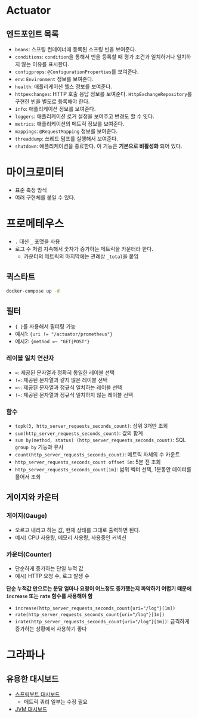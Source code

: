 # Actuator

## 엔드포인트 목록
- `beans`: 스프링 컨테이너에 등록된 스프링 빈을 보여준다.
- `conditions`: `condition`을 통해서 빈을 등록할 때 평가 조건과 일치하거나 일치하지 않는 이유를 표시한다.
- `configprops`: `@ConfigurationProperties`를 보여준다.
- `env`: `Environment` 정보를 보여준다.
- `health`: 애플리케이션 헬스 정보를 보여준다.
- `httpexchanges`: HTTP 호출 응답 정보를 보여준다. `HttpExchangeRepository`를 구현한 빈을 별도로 등록해야 한다.
- `info`: 애플리케이션 정보를 보여준다. 
- `loggers`: 애플리케이션 로거 설정을 보여주고 변경도 할 수 잇다.
- `metrics`: 애플리케이션의 메트릭 정보를 보여준다.
- `mappings`: `@RequestMapping` 정보를 보여준다.
- `threaddump`: 쓰레드 덤프를 실행해서 보여준다.
- `shutdown`: 애플리케이션을 종료한다. 이 기능은 **기본으로 비활성화** 되어 있다.

# 마이크로미터
- 표준 측정 방식
- 여러 구현체를 붙일 수 있다.

# 프로메테우스
- `.` 대신 `_` 포맷을 사용
- 로그 수 처럼 지속해서 숫자가 증가하는 메트릭을 카운터라 한다.
  - 카운터의 메트릭의 마지막에는 관례상 `_total`을 붙임
## 퀵스타트
```bash
docker-compose up -d
```

## 필터
- `{ }`를 사용해서 필터링 가능
 - 예시1: `{uri != "/actuator/prometheus"}` 
 - 예시2: `{method =~ "GET|POST"}`
### 레이블 일치 연산자
- `=`: 제공된 문자열과 정확히 동일한 레이블 선택
- `!=`: 제공된 문자열과 같지 않은 레이블 선택
- `=~`: 제공된 문자열과 정규식 일치하는 레이블 선택
- `!~`: 제공된 문자열과 정규식 일치하지 않는 레이블 선택
### 함수
- `topk(3, http_server_requests_seconds_count)`: 상위 3개만 조회 
- `sum(http_server_requests_seconds_count)`: 값의 합계
- `sum by(method, status) (http_server_requests_seconds_count)`: SQL `group by` 기능과 유사
- `count(http_server_requests_seconds_count)`: 메트릭 자체의 수 카운트 
- `http_server_requests_seconds_count offset 5m`: 5분 전 조회 
- `http_server_requests_seconds_count[1m]`: 범위 벡터 선택, 1분동안 데이터를 풀어서 조회 

## 게이지와 카운터
### 게이지(Gauge)
- 오르고 내리고 하는 값, 현재 상태를 그대로 출력하면 된다.
- 예시) CPU 사용량, 메모리 사용량, 사용중인 커넥션
### 카운터(Counter)
- 단순하게 증가하는 단일 누적 값
- 예시) HTTP 요청 수, 로그 발생 수

**단순 누적값 만으로는 분당 얼마나 요청이 어느정도 증가했는지 파악하기 어렵기 때문에 `increase` 또는 `rate` 함수를 사용해야 함**

- `increase(http_server_requests_seconds_count{uri="/log"}[1m])`
- `rate(http_server_requests_seconds_count{uri="/log"}[1m])`
- `irate(http_server_requests_seconds_count{uri="/log"}[1m])`: 급격하게 증가하는 상황에서 사용하기 좋다

# 그라파나
## 유용한 대시보드
- [스프링부트 대시보드](https://grafana.com/grafana/dashboards/11378-justai-system-monitor/)
  - 메트릭 쿼리 일부는 수정 필요
- [JVM 대시보드](https://grafana.com/grafana/dashboards/4701-jvm-micrometer/)
